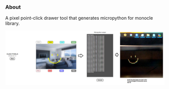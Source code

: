 ### About

A pixel point-click drawer tool that generates micropython for monocle library.

<img src="oled-pixel-draw-example.png"/>